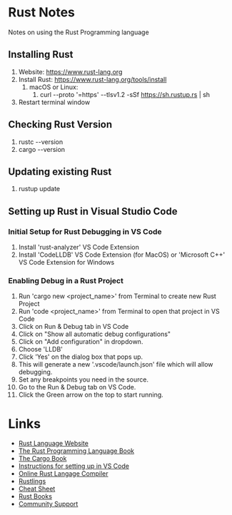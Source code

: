 # Rust Notes

Notes on using the Rust Programming language

## Installing Rust

1. Website: https://www.rust-lang.org
2. Install Rust: https://www.rust-lang.org/tools/install
    1. macOS or Linux:
        1. curl --proto '=https' --tlsv1.2 -sSf https://sh.rustup.rs | sh
3. Restart terminal window

## Checking Rust Version
1. rustc --version
2. cargo --version

## Updating existing Rust
1. rustup update

## Setting up Rust in Visual Studio Code

### Initial Setup for Rust Debugging in VS Code

1. Install 'rust-analyzer' VS Code Extension
2. Install 'CodeLLDB' VS Code Extension (for MacOS) or 'Microsoft C++' VS Code Extension for Windows

### Enabling Debug in a Rust Project 

1. Run 'cargo new <project_name>' from Terminal to create new Rust Project
2. Run 'code <project_name>' from Terminal to open that project in VS Code
3. Click on Run & Debug tab in VS Code
4. Click on "Show all automatic debug configurations"
5. Click on "Add configuration" in dropdown.
6. Choose 'LLDB'
7. Click 'Yes' on the dialog box that pops up.
8. This will generate a new '.vscode/launch.json' file which will allow debugging.
9. Set any breakpoints you need in the source.
10. Go to the Run & Debug tab on VS Code.
11. Click the Green arrow on the top to start running.

# Links

* [Rust Language Website](https://www.rust-lang.org)
* [The Rust Programming Language Book](https://doc.rust-lang.org/book/)
* [The Cargo Book](https://doc.rust-lang.org/stable/cargo/)
* [Instructions for setting up in VS Code](https://code.visualstudio.com/docs/languages/rust)
* [Online Rust Langage Compiler](https://play.rust-lang.org)
* [Rustlings](https://github.com/rust-lang/rustlings)
* [Cheat Sheet](https://cheats.rs/)
* [Rust Books](https://rust-lang.org/learn)
* [Community Support](https://www.rust-;ang.org/community)
